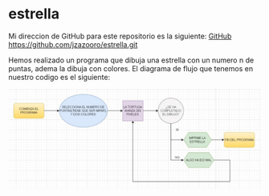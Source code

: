 # estrella

Mi direccion de GitHub para este repositorio es la siguiente: [GitHub](https://github.com/jzazooro/estrella.git)
https://github.com/jzazooro/estrella.git

Hemos realizado un programa que dibuja una estrella con un numero n de puntas, adema la dibuja con colores.
El diagrama de flujo que tenemos en nuestro codigo es el siguiente:

![diagrama de flujo BlackJack](https://github.com/jzazooro/estrella/blob/main/DIAGRAMADEFLUJO.jpg)
